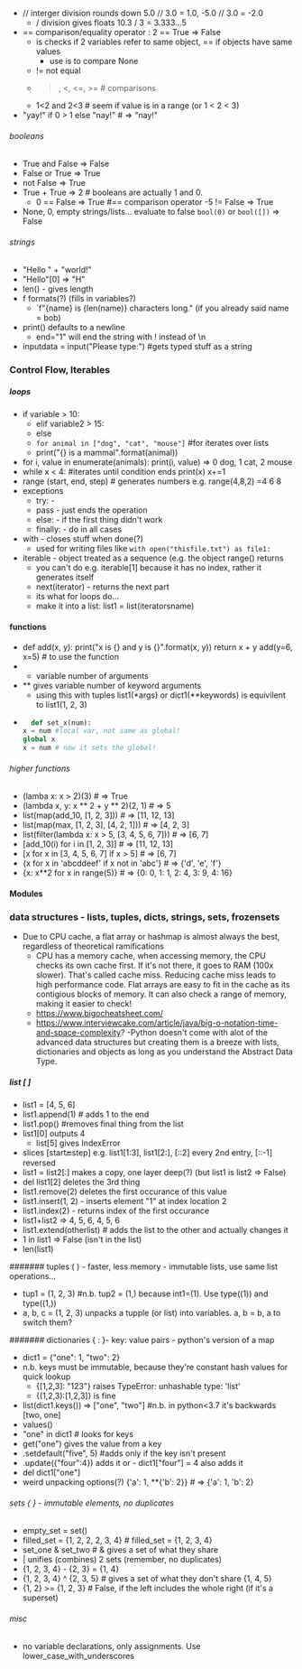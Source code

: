 - // interger division rounds down 5.0 // 3.0 = 1.0, -5.0 // 3.0 = -2.0
  - / division gives floats 10.3 / 3 = 3.333...5
- == comparison/equality operator : 2 == True => False
  - is checks if 2 variables refer to same object, == if objects have same values
    - use is to compare None
  - != not equal
  - >, <, <=, >= # comparisons
  - 1<2 and 2<3 # seem if value is in a range  (or 1 < 2 < 3)
- "yay!" if 0 > 1 else "nay!"  # => "nay!"

###### booleans
- True and False  => False
- False or True => True
- not False => True
- True + True => 2 # booleans are actually 1 and 0.
  - 0 == False => True #== comparison operator
  -5 != False => True
- None, 0, empty strings/lists... evaluate to false `bool(0)` or `bool([])` => False
  
###### strings
- "Hello " + "world!"
- "Hello"[0] => "H"
- len() - gives length
- f formats(?) (fills in variables?)
  - `f"{name} is {len(name)} characters long." (if you already said name = bob)
- print() defaults to a newline
  - end="1" will end the string with ! instead of \n
- inputdata = input("Please type:") #gets typed stuff as a string

### Control Flow, Iterables

##### loops
- if variable > 10:
  - elif variable2 > 15:
  - else
  - `for animal in ["dog", "cat", "mouse"]` #for iterates over lists
  - print("{} is a mammal".format(animal))
- for i, value in enumerate(animals):
    print(i, value) => 0 dog, 1 cat, 2 mouse
- while x < 4: #iterates until condition ends
  print(x)
  x+=1
- range (start, end, step)  # generates numbers e.g. range(4,8,2) =4 6 8
- exceptions
  - try: - 
  - pass - just ends the operation
  - else: - if the first thing didn't work
  - finally: - do in all cases
- with - closes stuff when done(?)
  - used for writing files like `with open("thisfile.txt") as file1:`
- iterable - object treated as a sequence (e.g. the object range() returns
  - you can't do e.g. iterable[1] because it has no index, rather it generates itself
  - next(iterator) - returns the next part
  - its what for loops do...  
  - make it into a list: list1 = list(iteratorsname)
 
#### functions

- def add(x, y):
  print("x is {} and y is {}".format(x, y))
  return x + y 
add(y=6, x=5) # to use the function
- * variable number of arguments
- ** gives variable number of keyword arguments
  - using this with tuples list1(\*args) or dict1(\*\*keywords) is equivilent to list1(1, 2, 3)
- ```python
    def set_x(num):
  x = num #local var, not same as global!
  global x
  x = num # now it sets the global!
  ```
###### higher functions
- (lamba x: x > 2)(3) # => True
- (lambda x, y: x ** 2 + y ** 2)(2, 1)  # => 5
- list(map(add_10, [1, 2, 3]))          # => [11, 12, 13]
- list(map(max, [1, 2, 3], [4, 2, 1]))  # => [4, 2, 3]
- list(filter(lambda x: x > 5, [3, 4, 5, 6, 7]))  # => [6, 7]
- [add_10(i) for i in [1, 2, 3]]         # => [11, 12, 13]
- [x for x in [3, 4, 5, 6, 7] if x > 5]  # => [6, 7]
- {x for x in 'abcddeef' if x not in 'abc'}  # => {'d', 'e', 'f'}
- {x: x**2 for x in range(5)}  # => {0: 0, 1: 1, 2: 4, 3: 9, 4: 16}

#### Modules

    
### data structures - lists, tuples, dicts, strings, sets, frozensets
- Due to CPU cache, a flat array or hashmap is almost always the best, regardless of theoretical ramifications
  - CPU has a memory cache, when accessing memory, the CPU checks its own cache first. If it's not there, it goes to RAM (100x slower). That's called cache miss. Reducing cache miss leads to high performance code. Flat arrays are easy to fit in the cache as its contigious blocks of memory.  It can also check a range of memory, making it easier to check!
  - https://www.bigocheatsheet.com/
  - https://www.interviewcake.com/article/java/big-o-notation-time-and-space-complexity?
-Python doesn't come with alot of the advanced data structures but creating them is a breeze with lists, dictionaries and objects as long as you understand the Abstract Data Type. 

##### list [ ]
- list1 = [4, 5, 6]
- list1.append(1) # adds 1 to the end
- list1.pop() #removes final thing from the list
- list1[0] outputs 4
  - list[5] gives IndexError
- slices [start:end:step] e.g. list1[1:3], list1[2:], [::2] every 2nd entry, [::-1] reversed
- list1 = list2[:] makes a copy, one layer deep(?) (but list1 is list2 => False)
- del list1[2] deletes the 3rd thing
- list1.remove(2) deletes the first occurance of this value
- list1.insert(1, 2) - inserts element "1" at index location 2
- list1.index(2) - returns index of the first occurance
- list1+list2 => 4, 5, 6, 4, 5, 6
- list1.extend(otherlist) # adds the list to the other and actually changes it
- 1 in list1 => False (isn't in the list)
- len(list1)

####### tuples ( ) - faster, less memory - immutable lists, use same list operations...
- tup1 = (1, 2, 3) #n.b. tup2 = (1,) because int1=(1). Use type((1)) and type((1,))
- a, b, c = (1, 2, 3) unpacks a tupple (or list) into variables. a, b = b, a to switch them?

####### dictionaries { : }- key: value pairs - python's version of a map
- dict1 = {"one": 1, "two": 2}
- n.b. keys must be immutable, because they're constant hash values for quick lookup
  - {[1,2,3]: "123"} raises TypeError: unhashable type: 'list'
  - {(1,2,3):[1,2,3]} is fine
- list(dict1.keys()) => ["one", "two"] #n.b. in python<3.7 it's backwards [two, one]
- values()
- "one" in dict1 # looks for keys
- get("one") gives the value from a key
- .setdefault("five", 5) #adds only if the key isn't present
- .update({"four":4}) adds it or - dict1["four"] = 4 also adds it
- del dict1["one"]
- weird unpacking options(?) {'a': 1, **{'b': 2}}  # => {'a': 1, 'b': 2}

###### sets { } - immutable elements, no duplicates
- empty_set = set()
- filled_set = {1, 2, 2, 2, 3, 4} # filled_set = {1, 2, 3, 4}
- set_one & set_two # & gives a set of what they share
- | unifies (combines) 2 sets (remember, no duplicates)
- {1, 2, 3, 4} - {2, 3} = {1, 4}
- {1, 2, 3, 4} ^ {2, 3, 5}  # gives a set of what they don't share {1, 4, 5}
- {1, 2} >= {1, 2, 3} # False, if the left includes the whole right (if it's a superset)

###### misc
- no variable declarations, only assignments. Use lower_case_with_underscores





